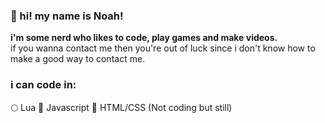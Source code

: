 ### 👋 hi! my name is Noah!

**i'm some nerd who likes to code, play games and make videos.**    
if you wanna contact me then you're out of luck since i don't know how to make a good way to contact me.  
### i can code in:
🌕 Lua
💛 Javascript
💎 HTML/CSS (Not coding but still)
